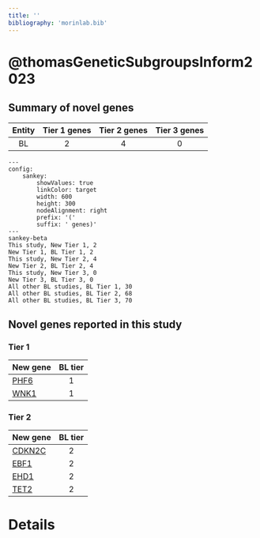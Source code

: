 ```yaml
---
title: ''
bibliography: 'morinlab.bib'
---
```


# @thomasGeneticSubgroupsInform2023
## Summary of novel genes

|Entity| Tier 1 genes| Tier 2 genes|Tier 3 genes|
|:-:|:-:|:-:|:-:|
|BL|2|4|0|
```mermaid
---
config:
    sankey:
        showValues: true
        linkColor: target
        width: 600
        height: 300
        nodeAlignment: right
        prefix: '('
        suffix: ' genes)'
---
sankey-beta
This study, New Tier 1, 2
New Tier 1, BL Tier 1, 2
This study, New Tier 2, 4
New Tier 2, BL Tier 2, 4
This study, New Tier 3, 0
New Tier 3, BL Tier 3, 0
All other BL studies, BL Tier 1, 30
All other BL studies, BL Tier 2, 68
All other BL studies, BL Tier 3, 70
```

## Novel genes reported in this study

### Tier 1
|New gene|BL tier|
|:-|:-:|
|[PHF6](../PHF6)|1 |
|[WNK1](../WNK1)|1 |

### Tier 2
|New gene|BL tier|
|:-|:-:|
|[CDKN2C](../CDKN2C)|2 |
|[EBF1](../EBF1)|2 |
|[EHD1](../EHD1)|2 |
|[TET2](../TET2)|2 |


# Details

